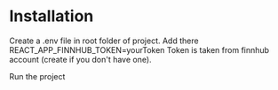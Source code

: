 # Installation

Create a .env file in root folder of project. Add there
REACT_APP_FINNHUB_TOKEN=yourToken
Token is taken from finnhub account (create if you don't have one).

Run the project
